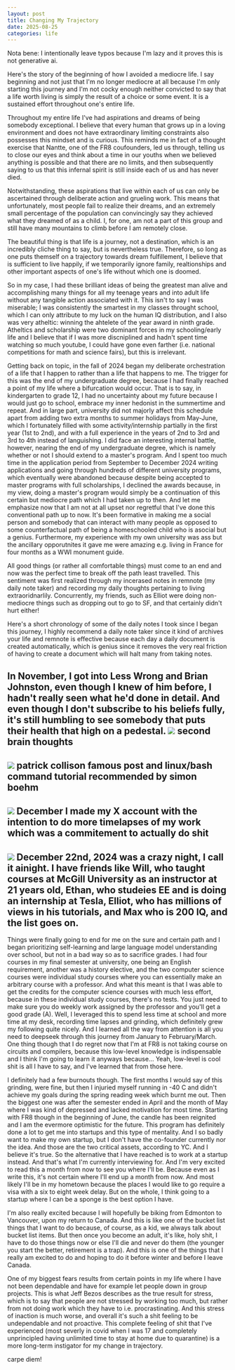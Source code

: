 ```yaml
---
layout: post
title: Changing My Trajectory
date: 2025-08-25
categories: life
---
```


Nota bene: I intentionally leave typos because I'm lazy and it proves this is not generative ai.

Here's the story of the beginning of how I avoided a mediocre life. I say beginning and not just that I'm no longer mediocre at all because I'm only starting this journey and I'm not cocky enough neither convicted to say that a life worth living is simply the result of a choice or some event. It is a sustained effort throughout one's entire life.

Throughout my entire life I've had aspirations and dreams of being somebody exceptional. I believe that every human that grows up in a loving environment and does not have extraordinary limiting constraints also possesses this mindset and is curious. This reminds me in fact of a thought exercise that Nantte, one of the FR8 coufounders, led us through, telling us to close our eyes and think about a time in our youths when we believed anything is possible and that there are no limits, and then subsequently saying to us that this infernal spirit is still inside each of us and has never died.

Notwithstanding, these aspirations that live within each of us can only be ascertained through deliberate action and grueling work. This means that unfortunately, most people fail to realize their dreams, and an extremely small percentage of the population can convincingly say they achieved what they dreamed of as a child. I, for one, am not a part of this group and still have many mountains to climb before I am remotely close.

The beautiful thing is that life is a journey, not a destination, which is an incredibly cliche thing to say, but is nevertheless true. Therefore, so long as one puts themself on a trajectory towards dream fulfillement, I believe that is sufficient to live happily, if we temporarily ignore family, realtionships and other important aspects of one's life without which one is doomed.

So in my case, I had these brilliant ideas of being the greatest man alive and accomplishing many things for all my teenage years and into adult life without any tangible action associated with it. This isn't to say I was miserable; I was consistently the smartest in my classes throught school, which I can only attribute to my luck on the human IQ distribution, and I also was very atheltic: winning the ahtelete of the year award in ninth grade. Atheltics and scholarship were two dominant forces in my schooling/early life and I believe that if I was more discniplined and hadn't spent time watching so much youtube, I could have gone even farther (i.e. national competitions for math and science fairs), but this is irrelevant.

Getting back on topic, in the fall of 2024 began my deliberate orchestration of a life that I happen to rather than a life that happens to me. The trigger for this was the end of my undergraduate degree, because I had finally reached a point of my life where a bifurcation would occur. That is to say, in kindergarten to grade 12, I had no uncertainty about my future because I would just go to school, embrace my inner hedonist in the summertime and repeat. And in large part, university did not majorly affect this schedule apart from adding two extra months to summer holidays from May-June, which I fortunately filled with some activity/internship partially in the first year (1st to 2nd), and with a full experience in the years of 2nd to 3rd and 3rd to 4th instead of languishing. I did face an interesting internal battle, however, nearing the end of my undergraduate degree, which is namely whether or not I should extend to a master's program. And I spent too much time in the application period from September to December 2024 writing applications and going through hundreds of different university programs, which eventually were abandoned because despite being accepted to master programs with full scholarships, I declined the awards because, in my view, doing a master's program would simply be a continuation of this certain but mediocre path which I had taken up to then. And let me emphasize now that I am not at all upset nor regretful that I've done this conventional path up to now. It's been formative in making me a social person and somebody that can interact with many people as opposed to some counterfactual path of being a homeschooled child who is asocial but a genius. Furthermore, my experience with my own university was ass but the ancillary opporutnites it gave me were amazing e.g. living in France for four months as a WWI monument guide.

All good things (or rather all comfortable things) must come to an end and now was the perfect time to break off the path least travelled. This sentiment was first realized through my incerased notes in remnote (my daily note taker) and recording my daily thoughts pertaining to living extraoridnarlily. Concurrently, my friends, such as Elliot were doing non-mediocre things such as dropping out to go to SF, and that certainly didn't hurt either! 

Here's a short chronology of some of the daily notes I took since I began this journey, I highly recommend a daily note taker since it kind of archives your life and remnote is effective because each day a daily document is created automatically, which is genius since it removes the very real friction of having to create a document which will halt many from taking notes.

In November, I got into Less Wrong and Brian Johnston, even though I knew of him before, I hadn't really seen what he'd done in detail. And even though I don't subscribe to his beliefs fully, it's still humbling to see somebody that puts their health that high on a pedestal.
![](/imgs/2025-08-25-changing-my-trajectory/rem1.png)
second brain thoughts
---
![](/imgs/2025-08-25-changing-my-trajectory/rem2.png)
patrick collison famous post and linux/bash command tutorial recommended by simon boehm
---
![](/imgs/2025-08-25-changing-my-trajectory/rem3.png)
December I made my X account with the intention to do more timelapses of my work which was a commitement to actually do shit
---
![](/imgs/2025-08-25-changing-my-trajectory/ainight.jpg)
December 22nd, 2024 was a crazy night, I call it ainight. I have friends like Will, who taught courses at McGill University as an instructor at 21 years old, Ethan, who studeies EE and is doing an internship at Tesla, Elliot, who has millions of views in his tutorials, and Max who is 200 IQ, and the list goes on.
---
Things were finally going to end for me on the sure and certain path and I began prioritizing self-learning and large language model understanding over school, but not in a bad way so as to sacrifice grades. I had four courses in my final semester at university, one being an English requirement, another was a history elective, and the two computer science courses were individual study courses where you can essentially make an arbitrary course with a professor. And what this meant is that I was able to get the credits for the computer science courses with much less effort, because in these individual study courses, there's no tests. You just need to make sure you do weekly work assigned by the professor and you'll get a good grade (A). Well, I leveraged this to spend less time at school and more time at my desk, recording time lapses and grinding, which definitely grew my following quite nicely. And I learned all the way from attention is all you need to deepseek through this journey from January to February/March. One thing though that I do regret now that I'm at FR8 is not taking course on circuits and compilers, because this low-level knowledge is indispensable and I think I'm going to learn it anyways because... Yeah, low-level is cool shit is all I have to say, and I've learned that from those here.

I definitely had a few burnouts though. The first months I would say of this grinding, were fine, but then I injuried myself running in -40 C and didn't achieve my goals during the spring reading week which burnt me out. Then the biggest one was after the semester ended in April and the month of May where I was kind of depressed and lacked motivation for most time. Starting with FR8 though in the beginning of June, the candle has been reignited and I am the evermore optimistic for the future. This program has definitely done a lot to get me into startups and this type of mentality. And I so badly want to make my own startup, but I don't have the co-founder currently nor the idea. And those are the two critical assets, according to YC. And I believe it's true. So the alternative that I have reached is to work at a startup instead. And that's what I'm currently interviewing for. And I'm very excited to read this a month from now to see you where I'll be. Because even as I write this, it's not certain where I'll end up a month from now. And most likely I'll be in my hometown because the places I would like to go require a visa with a six to eight week delay. But on the whole, I think going to a startup where I can be a sponge is the best option I have.

I'm also really excited because I will hopefully be biking from Edmonton to Vancouver, upon my return to Canada. And this is like one of the bucket list things that I want to do because, of course, as a kid, we always talk about bucket list items. But then once you become an adult, it's like, holy shit, I have to do those things now or else I'll die and never do them (the younger you start the better, retirement is a trap). And this is one of the things that I really am excited to do and hoping to do it before winter and before I leave Canada.

One of my biggest fears results from certain points in my life where I have not been dependable and have for example let people down in group projects. This is what Jeff Bezos describes as the true result for stress, which is to say that people are not stressed by working too much, but rather from not doing work which they have to i.e. procrastinating. And this stress of inaction is much worse, and overall it's such a shit feeling to be undependable and not proactive. This complete feeling of shit that I've experienced (most severly in covid when I was 17 and completely unprincipled having unlimited time to stay at home due to quarantine) is a more long-term instigator for my change in trajectory.

carpe diem!